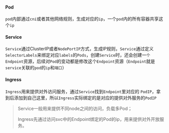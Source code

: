 #### Pod

`pod`内部通过`cni`或者其他网络规则，生成对应的`ip`，一个`pod`内的所有容器共享这个`ip`



#### Service

`Service`通过ClusterIP或者`NodePortIP`方式，生成IP规则，`Service`通过定义`SelectorLabels`来绑定对应`labels`的`Pods`，创建`Service`时，还会创建一`个Endpoint`资源，后续对`Pod`的变动都是修改这个`Endpoint`资源（`Endpoint`就是`service`关联的`pod`的`ip`和`端口`）



#### Ingress

`Ingress`用来提供对外访问服务，通过`Service`找到`Endpoint`里对应的 `PodIP`，拿到后添加到自己这里，所以`Ingress`实际绑定的是对应的提供对外服务的`PodIP`



> Service一般用来提供不同node之间的访问，负载多Pod；
>
> Ingress先通过访问svc中的Endpoint绑定的Pod的ip，用来提供对外开放服务。